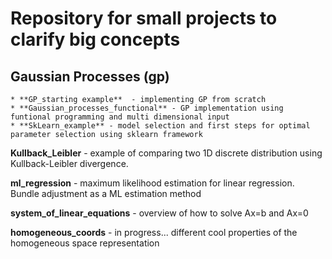 # Repository for small projects to clarify big concepts

## Gaussian Processes (gp)
	* **GP_starting example**  - implementing GP from scratch
	* **Gaussian_processes_functional** - GP implementation using funtional programming and multi dimensional input
	* **SkLearn_example** - model selection and first steps for optimal parameter selection using sklearn framework


**Kullback_Leibler**  - example of comparing two 1D discrete distribution using Kullback-Leibler divergence.

**ml_regression** - maximum likelihood estimation for linear regression. Bundle adjustment as a ML estimation method

**system_of_linear_equations** - overview of how to solve Ax=b and Ax=0

**homogeneous_coords** - in progress... different cool properties of the homogeneous space representation


